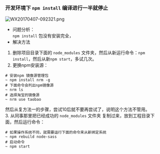 ### **开发环境下 `npm install` 编译进行一半就停止**    

![WX20170407-092321.png](https://bitbucket.org/repo/oE6yEX/images/3794077934-WX20170407-092321.png)    

* 问题分析：   
`npm install` 包没有安装完全，      
* 解决方法  

1. 删除项目目录下面的 `node_modules` 文件夹，然后从新运行命令：`npm install`，然后从新`npm start`，多试几次。      
2. 更换npm安装源：     
```  
# 安装npm 镜像源管理包
~ npm install nrm -g 
# 下面命令会列出npm镜像源
~ nrm ls
# 选择淘宝的镜像源
~ nrm use taobao
```   
然后从复方法一的步骤，尝试10后就不要再尝试了，说明这个方法不管用。      
3. 从同事那里把已经成功的 `node_modules` 文件夹 复制过来，放到工程目录下面，然后运行命令：
```  
# 如果操作系统不同，就需要运行下面的命令来从新绑定系统
~ npm rebuild node-sass
# 启动命令
~ npm start
```